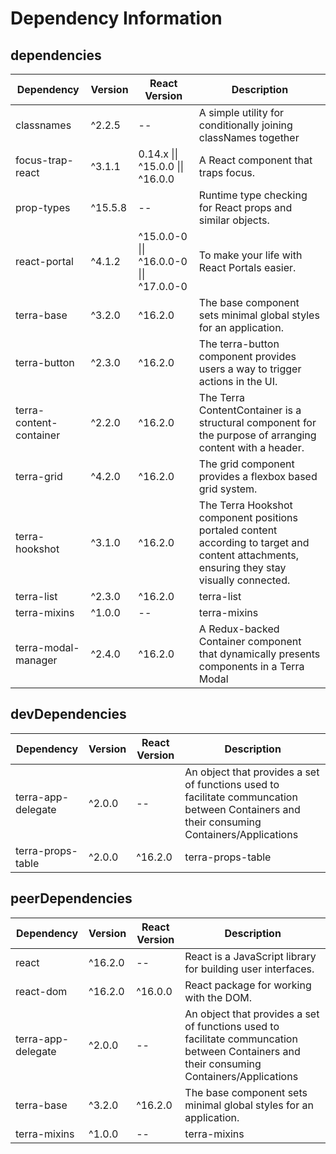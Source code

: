 # Dependency Information

## dependencies
| Dependency | Version | React Version | Description |
|-|-|-|-|
| classnames | ^2.2.5 | -- | A simple utility for conditionally joining classNames together |
| focus-trap-react | ^3.1.1 | 0.14.x \|\| ^15.0.0 \|\| ^16.0.0 | A React component that traps focus. |
| prop-types | ^15.5.8 | -- | Runtime type checking for React props and similar objects. |
| react-portal | ^4.1.2 | ^15.0.0-0 \|\| ^16.0.0-0 \|\| ^17.0.0-0 | To make your life with React Portals easier. |
| terra-base | ^3.2.0 | ^16.2.0 | The base component sets minimal global styles for an application. |
| terra-button | ^2.3.0 | ^16.2.0 | The terra-button component provides users a way to trigger actions in the UI. |
| terra-content-container | ^2.2.0 | ^16.2.0 | The Terra ContentContainer is a structural component for the purpose of arranging content with a header. |
| terra-grid | ^4.2.0 | ^16.2.0 | The grid component provides a flexbox based grid system. |
| terra-hookshot | ^3.1.0 | ^16.2.0 | The Terra Hookshot component positions portaled content according to target and content attachments, ensuring they stay visually connected. |
| terra-list | ^2.3.0 | ^16.2.0 | terra-list |
| terra-mixins | ^1.0.0 | -- | terra-mixins |
| terra-modal-manager | ^2.4.0 | ^16.2.0 | A Redux-backed Container component that dynamically presents components in a Terra Modal |

## devDependencies
| Dependency | Version | React Version | Description |
|-|-|-|-|
| terra-app-delegate | ^2.0.0 | -- | An object that provides a set of functions used to facilitate communcation between Containers and their consuming Containers/Applications |
| terra-props-table | ^2.0.0 | ^16.2.0 | terra-props-table |

## peerDependencies
| Dependency | Version | React Version | Description |
|-|-|-|-|
| react | ^16.2.0 | -- | React is a JavaScript library for building user interfaces. |
| react-dom | ^16.2.0 | ^16.0.0 | React package for working with the DOM. |
| terra-app-delegate | ^2.0.0 | -- | An object that provides a set of functions used to facilitate communcation between Containers and their consuming Containers/Applications |
| terra-base | ^3.2.0 | ^16.2.0 | The base component sets minimal global styles for an application. |
| terra-mixins | ^1.0.0 | -- | terra-mixins |
